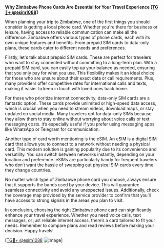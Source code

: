 **Why Zimbabwe Phone Cards Are Essential for Your Travel Experience [[TG💪+ @esim1088](https://t.me/s/esim1088)]**

When planning your trip to Zimbabwe, one of the first things you should consider is getting a local phone card. Whether you're there for business or leisure, having access to reliable communication can make all the difference. Zimbabwe offers various types of phone cards, each with its own unique features and benefits. From prepaid SIM cards to data-only plans, these cards cater to different needs and preferences.

Firstly, let's talk about prepaid SIM cards. These are perfect for travelers who want to stay connected without committing to a long-term plan. With a prepaid SIM card, you can easily top up your balance as needed, ensuring that you only pay for what you use. This flexibility makes it an ideal choice for those who are unsure about their exact data or call requirements. Plus, many providers offer competitive rates for international calls and texts, making it easier to keep in touch with loved ones back home.

For those who prioritize internet connectivity, data-only SIM cards are a fantastic option. These cards provide unlimited or high-speed data access, which is crucial when you need to stream videos, download maps, or stay updated on social media. Many travelers opt for data-only SIMs because they allow them to stay online without worrying about voice calls or text messaging costs. It’s especially useful if you prefer using messaging apps like WhatsApp or Telegram for communication.

Another type of card worth mentioning is the eSIM. An eSIM is a digital SIM card that allows you to connect to a network without needing a physical card. This modern solution is gaining popularity due to its convenience and versatility. You can switch between networks instantly, depending on your location and preference. eSIMs are particularly handy for frequent travelers who don’t want the hassle of swapping out physical SIM cards every time they change countries.

No matter which type of Zimbabwe phone card you choose, always ensure that it supports the bands used by your device. This will guarantee seamless connectivity and avoid any unexpected issues. Additionally, check the coverage map provided by the service provider to confirm that you’ll have access to strong signals in the areas you plan to visit.

In conclusion, choosing the right Zimbabwe phone card can significantly enhance your travel experience. Whether you need voice calls, text messages, or just reliable internet access, there’s a card tailored to fit your needs. Remember to compare plans and read reviews before making your decision. Happy travels!

[[TG💪+ @esim1088](https://t.me/s/esim1088) ![Image](https://i.postimg.cc/Y0z9fWf4/image.png)]